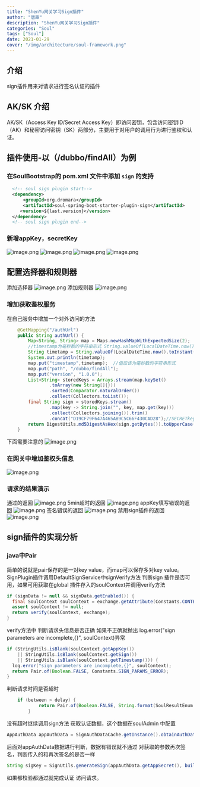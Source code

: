 ```yaml
---
title: "ShenYu网关学习Sign插件"
author: "唐甜"
description: "ShenYu网关学习Sign插件"
categories: "Soul"
tags: ["Soul"]
date: 2021-01-29
cover: "/img/architecture/soul-framework.png"
---
```



## 介绍
sign插件用来对请求进行签名认证的插件
## AK/SK 介绍
AK/SK（Access Key ID/Secret Access Key）即访问密钥，包含访问密钥ID（AK）和秘密访问密钥（SK）两部分，主要用于对用户的调用行为进行鉴权和认证。
## 插件使用-以（/dubbo/findAll）为例
### 在SoulBootstrap的 pom.xml 文件中添加 `sign` 的支持
```xml
  <!-- soul sign plugin start-->
  <dependency>
      <groupId>org.dromara</groupId>
      <artifactId>soul-spring-boot-starter-plugin-sign</artifactId>
     <version>${last.version}</version>
  </dependency>
  <!-- soul sign plugin end-->
```
### 新增appKey，secretKey
![image.png](/img/soul/blog4/01.png)
![image.png](/img/soul/blog4/02.png)
![image.png](/img/soul/blog4/03.png)
![image.png](/img/soul/blog4/04.png)
## 配置选择器和规则器
添加选择器
![image.png](/img/soul/blog4/05.png)
添加规则器
![image.png](/img/soul/blog4/06.png)


### 增加获取鉴权服务
在自己服务中增加一个对外访问的方法
```java
    @GetMapping("/authUrl")
    public String authUrl() {
        Map<String, String> map = Maps.newHashMapWithExpectedSize(2);
        //timestamp为毫秒数的字符串形式 String.valueOf(LocalDateTime.now().toInstant(ZoneOffset.of("+8")).toEpochMilli())
        String timetamp = String.valueOf(LocalDateTime.now().toInstant(ZoneOffset.of("+8")).toEpochMilli()) ;
        System.out.println(timetamp);
        map.put("timestamp",timetamp);  //值应该为毫秒数的字符串形式
        map.put("path", "/dubbo/findAll");
        map.put("version", "1.0.0");
        List<String> storedKeys = Arrays.stream(map.keySet()
                .toArray(new String[]{}))
                .sorted(Comparator.naturalOrder())
                .collect(Collectors.toList());
        final String sign = storedKeys.stream()
                .map(key -> String.join("", key, map.get(key)))
                .collect(Collectors.joining()).trim()
                .concat("D19CF79F647A465AB9C5C66F430CAD28");//SECRETkey
        return DigestUtils.md5DigestAsHex(sign.getBytes()).toUpperCase();
    }

```


下面需要注意的
![image.png](/img/soul/blog4/07.png)
### 在网关中增加鉴权头信息
![image.png](/img/soul/blog4/08.png)
### 请求的结果演示
通过的返回
![image.png](/img/soul/blog4/09.png)
5min超时的返回
![image.png](/img/soul/blog4/10.png)
appKey填写错误的返回
![image.png](/img/soul/blog4/11.png)
签名错误的返回
![image.png](/img/soul/blog4/12.png)
禁用sign插件的返回
![image.png](/img/soul/blog4/13.png)
## sign插件的实现分析
### java中Pair
简单的说就是pair保存的是一对key value，而map可以保存多对key value。
SignPlugin插件调用DefaultSignService中signVerify方法
判断sign 插件是否可用，如果可用获取在global 插件存入的soulContext并调用verify方法
```java
if (signData != null && signData.getEnabled()) {
  final SoulContext soulContext = exchange.getAttribute(Constants.CONTEXT);
  assert soulContext != null;
  return verify(soulContext, exchange);
}
```
verify方法中
判断请求头信息是否正确
如果不正确就抛出 log.error("sign parameters are incomplete,{}", soulContext)异常
```java
if (StringUtils.isBlank(soulContext.getAppKey())
    || StringUtils.isBlank(soulContext.getSign())
    || StringUtils.isBlank(soulContext.getTimestamp())) {
  log.error("sign parameters are incomplete,{}", soulContext);
  return Pair.of(Boolean.FALSE, Constants.SIGN_PARAMS_ERROR);
}
```
判断请求时间是否超时
```java
    if (between > delay) {
            return Pair.of(Boolean.FALSE, String.format(SoulResultEnum.SING_TIME_IS_TIMEOUT.getMsg(), delay));
        }
```
没有超时继续调用sign方法
获取认证数据，这个数据在soulAdmin 中配置
```java
AppAuthData appAuthData = SignAuthDataCache.getInstance().obtainAuthData(soulContext.getAppKey());
```
后面对appAuthData数据进行判断，数据有错误就不通过
对获取的参数再次签名，判断传入的和再次签名的是否一样
```java
String sigKey = SignUtils.generateSign(appAuthData.getAppSecret(), buildParamsMap(soulContext));
```
如果都校验都通过就完成认证 访问请求。
